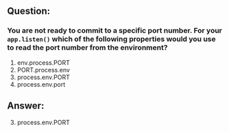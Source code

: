 ## Question:

### You are not ready to commit to a specific port number. For your `app.listen()` which of the following properties would you use to read the port number from the environment?

1. env.process.PORT
2. PORT.process.env
3. process.env.PORT
4. process.env.port

## Answer:

3. process.env.PORT

